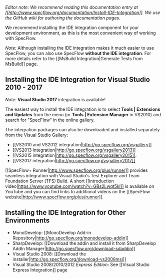 _Editor note: We recommend reading this documentation entry at [[http://www.specflow.org/documentation/Install-IDE-Integration]]. We use the GitHub wiki for authoring the documentation pages._

We recommend installing the IDE Integration component for your development environment, as this is the most convenient way of working with SpecFlow.

_Note:_ Although installing the IDE integration makes it much easier to use SpecFlow, you can also use SpecFlow **without the IDE integration**. For more details refer to the [[MsBuild Integration|Generate Tests from MsBuild]] page. 

## Installing the IDE Integration for Visual Studio 2010 - 2017

_Note:_ **Visual Studio 2017** integration is available!

The easiest way to install the IDE integration is to select **Tools | Extensions and Updates** from the menu (or **Tools | Extension Manager** in VS2010) and search for "SpecFlow" in the online gallery. 

The integration packages can also be downloaded and installed separately from the Visual Studio Gallery:  

* [[VS2010 and VS2012 integration|http://go.specflow.org/vsgallery]]
* [[VS2013 integration|http://go.specflow.org/vsgallery2013]]
* [[VS2015 integration|http://go.specflow.org/vsgallery2015]].
* [[VS2017 integration|http://go.specflow.org/vsgallery2017]].

[[SpecFlow+ Runner|http://www.specflow.org/plus/runner]] provides seamless integration with Visual Studio's Test Explorer and Team Foundation Server (TFS) Build. A short [[introduction video|https://www.youtube.com/watch?v=GBs2Lwqt5kI]] is available on YouTube and you can find links to additional videos on the [[SpecFlow website|http://www.specflow.org/plus/runner]].

## Installing the IDE Integration for Other Environments

* MonoDevelop: [[MonoDevelop Add-in Repository|http://go.specflow.org/monodevelop-addin]]
* SharpDevelop: [[Download the addin and install it from SharpDevelop AddIn Manager|http://go.specflow.org/download-sdaddin]]
* Visual Studio 2008: [[Download the installer|http://go.specflow.org/download-vs2008msi]]
* Visual Studio 2008/2010/2012 _Express Edition_: See [[Visual Studio Express Integration]] page
